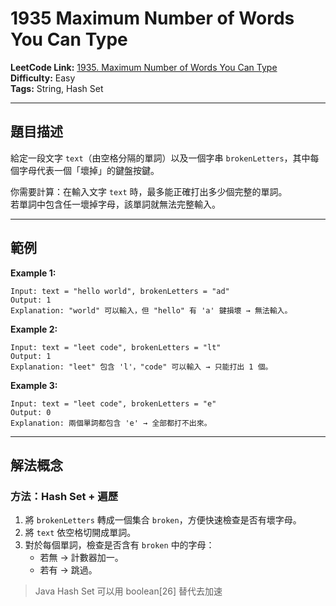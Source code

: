 # 1935 Maximum Number of Words You Can Type

**LeetCode Link:** [1935. Maximum Number of Words You Can Type](https://leetcode.com/problems/maximum-number-of-words-you-can-type/)  
**Difficulty:** Easy  
**Tags:** String, Hash Set

---

## 題目描述
給定一段文字 `text`（由空格分隔的單詞）以及一個字串 `brokenLetters`，其中每個字母代表一個「壞掉」的鍵盤按鍵。  

你需要計算：在輸入文字 `text` 時，最多能正確打出多少個完整的單詞。  
若單詞中包含任一壞掉字母，該單詞就無法完整輸入。  

---

## 範例

**Example 1:**
```
Input: text = "hello world", brokenLetters = "ad"
Output: 1
Explanation: "world" 可以輸入，但 "hello" 有 'a' 鍵損壞 → 無法輸入。
```

**Example 2:**
```
Input: text = "leet code", brokenLetters = "lt"
Output: 1
Explanation: "leet" 包含 'l'，"code" 可以輸入 → 只能打出 1 個。
```

**Example 3:**
```
Input: text = "leet code", brokenLetters = "e"
Output: 0
Explanation: 兩個單詞都包含 'e' → 全部都打不出來。
```


---

## 解法概念

### 方法：Hash Set + 遍歷
1. 將 `brokenLetters` 轉成一個集合 `broken`，方便快速檢查是否有壞字母。  
2. 將 `text` 依空格切開成單詞。  
3. 對於每個單詞，檢查是否含有 `broken` 中的字母：  
   - 若無 → 計數器加一。  
   - 若有 → 跳過。  

> Java Hash Set 可以用 boolean[26] 替代去加速